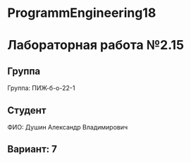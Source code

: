 # ProgrammEngineering18

# Лабораторная работа №2.15
## Группа
Группа: ПИЖ-б-о-22-1

## Студент
ФИО: Душин Александр Владимирович
## Вариант: 7
